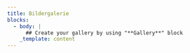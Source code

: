 ```yaml
---
title: Bildergalerie
blocks:
  - body: |
      ## Create your gallery by using "**Gallery**" block
    _template: content
---
```








